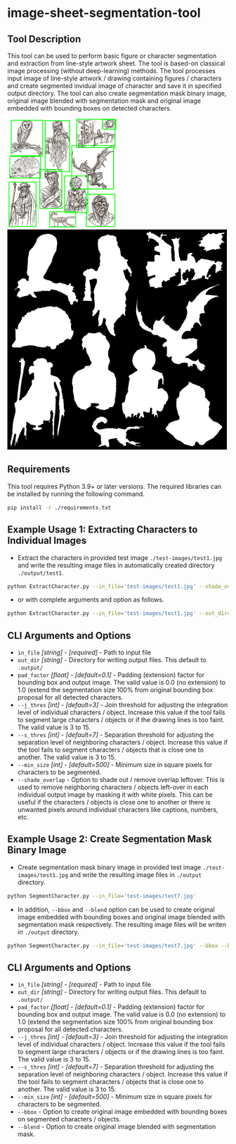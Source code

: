 # image-sheet-segmentation-tool

## Tool Description
This tool can be used to perform basic figure or character segmentation and extraction from line-style artwork sheet. The tool is based-on classical image processing (without deep-learning) methods. The tool processes input image of line-style artwork / drawing containing figures / characters and create segmented invidual image of character and save it in specified output directory. The tool can also create segmentation mask binary image, original image blended with segmentation mask and original image embedded with bounding boxes on detected characters. 

![alt text](./assets/test1_bbox.png)
![alt text](./assets/test1_mask.png)

## Requirements
This tool requires Python 3.9+ or later versions. The required libraries can be installed by running the following command.
```sh
pip install -r ./requirements.txt
```

## Example Usage 1: Extracting Characters to Individual Images
* Extract the characters in provided test image `./test-images/test1.jpg` and write the resulting image files in automatically created directory `./output/test1`. 

```sh
python ExtractCharacter.py --in_file='test-images/test1.jpg' --shade_overlap 
```

* or with complete arguments and option as follows.

```sh
python ExtractCharacter.py --in_file='test-images/test1.jpg' --out_dir=./output --pad_factor=0.1 --j_thres=3, --s_thres=7 --min_size=500 --shade_overlap
```

## CLI Arguments and Options
* `in_file` _[string]_ - _[required]_ - Path to input file
* `out_dir` _[string]_ - Directory for writing output files. This default to `.output/`
* `pad_factor` _[float]_ - _[default=0.1]_ - Padding (extension) factor for bounding box and output image. The valid value is 0.0 (no extension) to 1.0 (extend the segmentation size 100% from original bounding box proposal for all detected characters. 
* `--j_thres` _[int]_ - _[default=3]_ - Join threshold for adjusting the integration level of individual characters / object. Increase this value if the tool fails to segment large characters / objects or if the drawing lines is too faint. The valid value is 3 to 15.
* `--s_thres` _[int]_ - _[default=7]_ - Separation threshold for adjusting the separation level of neighboring characters / object. Increase this value if the tool fails to segment characters / objects that is close one to another. The valid value is 3 to 15.
* `--min_size` _[int]_ - _[default=500]_ - Minimum size in square pixels for characters to be segmented.
* `--shade_overlap` - Option to shade out / remove overlap leftover. This is used to remove neighboring characters / objects left-over in each individual output image by masking it with white pixels. This can be useful if the characters / objects is close one to another or there is unwanted pixels around individual characters like captions, numbers, etc.


## Example Usage 2: Create Segmentation Mask Binary Image

* Create segmentation mask binary image in provided test image `./test-images/test1.jpg` and write the resulting image files in `./output` directory. 

```sh
python SegmentCharacter.py --in_file='test-images/test7.jpg'
```

* In addition, `--bbox` and `--blend` option can be used to create original image embedded with bounding boxes and original image blended with segmentation mask respectively. The resulting image files will be writen in `./output` directory. 

```sh
python SegmentCharacter.py --in_file='test-images/test7.jpg' --bbox --blend
```

## CLI Arguments and Options
* `in_file` _[string]_ - _[required]_ - Path to input file
* `out_dir` _[string]_ - Directory for writing output files. This default to `.output/`
* `pad_factor` _[float]_ - _[default=0.1]_ - Padding (extension) factor for bounding box and output image. The valid value is 0.0 (no extension) to 1.0 (extend the segmentation size 100% from original bounding box proposal for all detected characters. 
* `--j_thres` _[int]_ - _[default=3]_ - Join threshold for adjusting the integration level of individual characters / object. Increase this value if the tool fails to segment large characters / objects or if the drawing lines is too faint. The valid value is 3 to 15.
* `--s_thres` _[int]_ - _[default=7]_ - Separation threshold for adjusting the separation level of neighboring characters / object. Increase this value if the tool fails to segment characters / objects that is close one to another. The valid value is 3 to 15.
* `--min_size` _[int]_ - _[default=500]_ - Minimum size in square pixels for characters to be segmented.
* `--bbox` - Option to create original image embedded with bounding boxes on segmented characters / objects.
* `--blend` - Option to create original image blended with segmentation mask.
